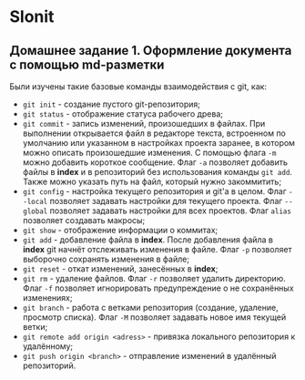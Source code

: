 # Slonit

## Домашнее задание 1. Оформление документа с помощью md-разметки

Были изучены такие базовые команды взаимодействия с git, как:
- `git init` - создание пустого git-репозитория;
- `git status` - отображение статуса рабочего древа;
- `git commit` - запись изменений, произошедших в файлах. При выполнении открывается файл в редакторе текста, встроенном по умолчанию или указанном в настройках проекта заранее, в котором можно описать произошедшие изменения. С помощью флага `-m` можно добавить короткое сообщение. Флаг `-a` позволяет добавить файлы в **index** и в репозиторий без использования команды `git add`. Также можно указать путь на файл, который нужно закоммитить;
- `git config` - настройка текущего репозитория и git'а в целом. Флаг `--local` позволяет задавать настройки для текущего проекта. Флаг `--global` позволяет задавать настройки для всех проектов. Флаг `alias` позволяет создавать макросы;
- `git show` - отображение информации о коммитах;
- `git add` - добавление файла в **index**. После добавления файла в **index** git начнёт отслеживать изменения в файле. Флаг `-p` позволяет выборочно сохранять изменения в файле;
- `git reset` - откат изменений, занесённых в **index**;
- `git rm` - удаление файлов. Флаг `-r` позволяет удалить директорию. Флаг `-f` позволяет игнорировать предупреждение о не сохранённых изменениях;
- `git branch` - работа с ветками репозитория (создание, удаление, просмотр списка). Флаг `-M` позволяет задавать новое имя текущей ветки;
- `git remote add origin <adress>` - привязка локального репозитория к удалённому;
- `git push origin <branch>` - отправление изменений в удалённый репозиторий.